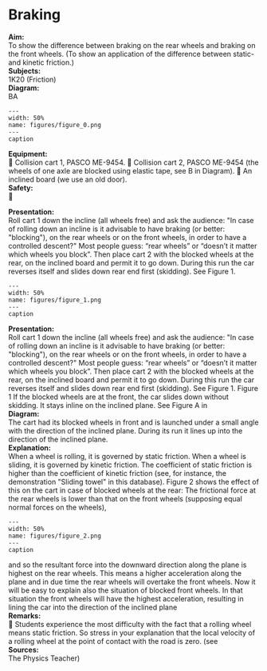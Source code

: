 # Braking 
    
<b> Aim: </b>  
 To show the difference between braking on the rear wheels and braking on the front wheels. (To show an application of the difference between static- and kinetic friction.)    
<b> Subjects: </b>  
 1K20 (Friction)   
<b> Diagram: </b>  
 BA  
```{figure} figures/figure_0.png  
---  
width: 50%  
name: figures/figure_0.png  
---  
caption  
``` 
    
<b> Equipment: </b>  
  Collision cart 1, PASCO ME-9454.  Collision cart 2, PASCO ME-9454 (the wheels of one axle are blocked using elastic tape, see B in Diagram).  An inclined board (we use an old door).   
<b> Safety: </b>  
 
      
<b> Presentation: </b>  
 Roll cart 1 down the incline (all wheels free) and ask the audience: "In case of rolling down an incline is it advisable to have braking (or better: "blocking"), on the rear wheels or on the front wheels, in order to have a controlled descent?" Most people guess: “rear wheels” or “doesn’t it matter which wheels you block”. Then place cart 2 with the blocked wheels at the rear, on the inclined board and permit it to go down. During this run the car reverses itself and slides down rear end first (skidding). See Figure 1.   
```{figure} figures/figure_1.png  
---  
width: 50%  
name: figures/figure_1.png  
---  
caption  
``` 
     
<b> Presentation: </b>  
 Roll cart 1 down the incline (all wheels free) and ask the audience: "In case of rolling down an incline is it advisable to have braking (or better: "blocking"), on the rear wheels or on the front wheels, in order to have a controlled descent?" Most people guess: “rear wheels” or “doesn’t it matter which wheels you block”. Then place cart 2 with the blocked wheels at the rear, on the inclined board and permit it to go down. During this run the car reverses itself and slides down rear end first (skidding). See Figure 1. Figure 1 If the blocked wheels are at the front, the car slides down without skidding. It stays inline on the inclined plane. See Figure A in   
<b> Diagram: </b>  
 The cart had its blocked wheels in front and is launched under a small angle with the direction of the inclined plane. During its run it lines up into the direction of the inclined plane.   
<b> Explanation: </b>  
 When a wheel is rolling, it is governed by static friction. When a wheel is sliding, it is governed by kinetic friction. The coefficient of static friction is higher than the coefficient of kinetic friction (see, for instance, the demonstration "Sliding towel" in this database). Figure 2 shows the effect of this on the cart in case of blocked wheels at the rear: The frictional force at the rear wheels is lower than that on the front wheels (supposing equal normal forces on the wheels),    
```{figure} figures/figure_2.png  
---  
width: 50%  
name: figures/figure_2.png  
---  
caption  
``` 
 and so the resultant force into the downward direction along the plane is highest on the rear wheels. This means a higher acceleration along the plane and in due time the rear wheels will overtake the front wheels. Now it will be easy to explain also the situation of blocked front wheels. In that situation the front wheels will have the highest acceleration, resulting in lining the car into the direction of the inclined plane   
<b> Remarks: </b>  
  Students experience the most difficulty with the fact that a rolling wheel means static friction. So stress in your explanation that the local velocity of a rolling wheel at the point of contact with the road is zero. (see   
<b> Sources: </b>  
 The Physics Teacher) 